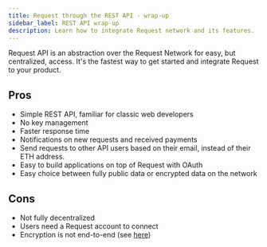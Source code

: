```yaml
---
title: Request through the REST API - wrap-up
sidebar_label: REST API wrap-up
description: Learn how to integrate Request network and its features.
---
```


Request API is an abstraction over the Request Network for easy, but centralized, access. It's the fastest way to get started and integrate Request to your product.

## Pros

- Simple REST API, familiar for classic web developers
- No key management
- Faster response time
- Notifications on new requests and received payments
- Send requests to other API users based on their email, instead of their ETH address.
- Easy to build applications on top of Request with OAuth
- Easy choice between fully public data or encrypted data on the network

## Cons

- Not fully decentralized
- Users need a Request account to connect
- Encryption is not end-to-end (see [here](./4-api-encryption.md))
